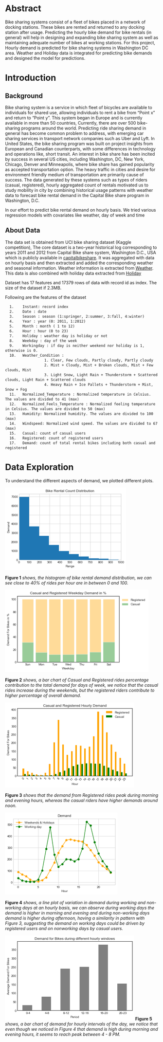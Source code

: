 # Abstract
Bike sharing systems consist of a fleet of bikes placed in a network of docking stations. These bikes are rented and returned to any docking station after usage. Predicting the hourly bike demand for bike rentals (in general) will help in designing and expanding bike sharing system as well as maintaining adequate number of bikes at working stations. For this project, Hourly demand is predicted for bike sharing systems in Washington DC area. Weather and Holiday data is integrated for predicting bike demands and designed the model for predictions.

# Introduction
## Background
<p>Bike sharing system is a service in which fleet of bicycles are available to individuals for shared use, allowing individuals to rent a bike from “Point x” and return to “Point y”. This system began in Europe and is currently available in more than 50 countries, Currently, there are over 500 bike-sharing programs around the world. Predicting ride sharing demand in general has become common problem to address, with emerging car sharing services in transport network companies such as Uber and Lyft. In United States, the bike sharing program was built on project insights from European and Canadian counterparts, with some differences in technology and operations like, short transit. An interest in bike share has been incited by success in several US cities, including Washington, DC, New York, Chicago, Denver and Minneapolis, where bike share has gained popularity as accepted transportation option. The heavy traffic in cities and desire for environment friendly medium of transportation are primarily cause of success. The data generated by these systems such as types of riders (casual, registered), hourly aggregated count of rentals motivated us to study mobility in city by combining historical usage patterns with weather data to forecast bike rental demand in the Capital Bike share program in Washington, D.C.
</p>

<p>In our effort to predict bike rental demand on hourly basis. We tried various regression models with covariates like weather, day of week and time</p>

## About Data
The data set is obtained from UCI bike sharing dataset (Kaggle competition), The core dataset is a two-year historical log corresponding to years 2011 and 2012 from Capital Bike share system, Washington D.C., USA which is publicly available in [capitalbikeshare](http://capitalbikeshare.com/system-data). It was aggregated with data on hourly basis and then extracted and added the corresponding weather and seasonal information. Weather information is extracted from [Weather](http://www.freemeteo.com).
This data is also combined with holiday data extracted from [Holiday](http://dchr.dc.gov/page/holiday-schedule)

<p>Dataset has 17 features and 17379 rows of data with record id as index. The size of the dataset if 2.3MB.
</p>

Following are the features of the dataset
        
      1.	Instant: record index
      2.	Date : date
      3.	Season : season (1:springer, 2:summer, 3:fall, 4:winter)
      4.	Year : year (0: 2011, 1:2012)
      5.	Month : month ( 1 to 12)
      6.	Hour : hour (0 to 23)
      7.	Holiday : weather day is holiday or not
      8.	Weekday : day of the week
      9.	Workingday : if day is neither weekend nor holiday is 1, otherwise is 0.
      10.	Weather_Condition : 
                      1. Clear, Few clouds, Partly cloudy, Partly cloudy
                      2. Mist + Cloudy, Mist + Broken clouds, Mist + Few clouds, Mist
                      3. Light Snow, Light Rain + Thunderstorm + Scattered clouds, Light Rain + Scattered clouds
                      4. Heavy Rain + Ice Pallets + Thunderstorm + Mist, Snow + Fog
      11.	Normalized_Temperature : Normalized temperature in Celsius. The values are divided to 41 (max)
      12.	Normalized_Feels_Temperature : Normalized feeling temperature in Celsius. The values are divided to 50 (max)
      13.	Humidity: Normalized humidity. The values are divided to 100 (max)
      14.	Windspeed: Normalized wind speed. The values are divided to 67 (max)
      15.	Casual: count of casual users
      16.	Registered: count of registered users
      17.	Demand: count of total rental bikes including both casual and registered
      
# Data Exploration

To understand the different aspects of demand, we plotted different plots.

![alt text](plot/img/demand_distribution.png)

**Figure 1** *shows, the histogram of bike rental demand distribution, we can see close to 40% of rides per hour are in between 0 and 100.*

![alt text](plot/img/mean_casual_registered_demand_percent.png)

**Figure 2** *shows, a bar chart of Casual and Registered rides percentage contribution to the total demand for days of week, we notice that the casual rides increase during the weekends, but the registered riders contribute to higher percentage of overall demand.*

![alt text](plot/img/mean_casual_registered_hourly_demand.png)

**Figure 3** *shows that the demand from Registered rides peak during morning and evening hours, whereas the casual riders have higher demands around noon.*

![alt text](plot/img/weekday_vs_weekend_demand.png)

**Figure 4** *shows, a line plot of variation in demand during working and non-working days at an hourly basis, we can observe during working days the demand is higher in morning and evening and during non-working days demand is higher during afternoon, having a similarity in pattern with Figure 3, suggesting the demand on working days could be driven by registered users and on nonworking days by casual users.*

![alt text](plot/img/demand_in_parts_of_day.png)
**Figure 5** *shows, a bar chart of demand for hourly intervals of the day, we notice that even though we noticed in Figure 4 that demand is high during morning and evening hours, it seems to reach peak between 4 - 8 PM.*


